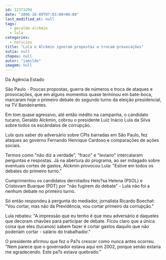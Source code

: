 ```yaml
---
id: 12373294
date: "2006-10-09T07:03:00+00:00"
last_modified_at: null
tags:
  - geraldo-alckmin
  - lula
categories:
  - noticias
title: "Lula e Alckmin ignoram propostas e trocam provocações"
sutia: null
chapeu: null
autor: "jamildo"
imagem: null
---
```

<p>Da Ag&ecirc;ncia Estado</p>
<p>S&atilde;o Paulo - Poucas propostas, guerra de n&uacute;meros e troca de ataques e provoca&ccedil;&otilde;es, que em alguns momentos quase terminou em bate-boca, marcaram hoje o primeiro debate do segundo turno da elei&ccedil;&atilde;o presidencial, na TV Bandeirantes.</p>
<p>Em tom quase agressivo, at&eacute; ent&atilde;o in&eacute;dito na campanha, o candidato tucano, Geraldo Alckmin, cobrou o presidente Luiz In&aacute;cio Lula da Silva sobre todos os esc&acirc;ndalos de corrup&ccedil;&atilde;o.</p>
<p>Lula quis saber do advers&aacute;rio sobre CPIs barradas em S&atilde;o Paulo, fez ataques ao governo Fernando Henrique Cardoso e compara&ccedil;&otilde;es de a&ccedil;&otilde;es sociais.</p>
<p>Termos como "n&atilde;o diz a verdade", "fraco" e "leviano" intercalaram perguntas e respostas. J&aacute; na abertura do programa, ao ser indagado sobre eventuais cortes de gastos, Alckmin provocou Lula: "Estive em todos os debates do primeiro turno."</p>
<p>Cumprimentou os candidatos derrotados Helo?sa Helena (PSOL) e Cristovam Buarque (PDT) por "n&atilde;o fugirem do debate" - Lula n&atilde;o foi a nenhum debate no primeiro turno.</p>
<p>S&oacute; ent&atilde;o respondeu &agrave; pergunta do mediador, jornalista Ricardo Boechat: "Vou cortar, mas n&atilde;o da Previd&ecirc;ncia, vou cortar primeiro da corrup&ccedil;&atilde;o."</p>
<p>Lula rebateu: "A impress&atilde;o que eu tenho &eacute; que meu advers&aacute;rio &eacute; daqueles que decoram chav&otilde;es para participar de debate. Ficou claro que a &uacute;nica coisa que eles (tucanos) sabem fazer &eacute; cortar gastos daquilo que n&atilde;o poderiam cortar - sal&aacute;rio do trabalhador."</p>
<p>O presidente afirmou que fez o Pa?s crescer como nunca antes ocorreu. "Nem parece que o governador estava aqui em 2002, porque sen&atilde;o estaria me agradecendo. Este pa?s estava quebrado."</p>

